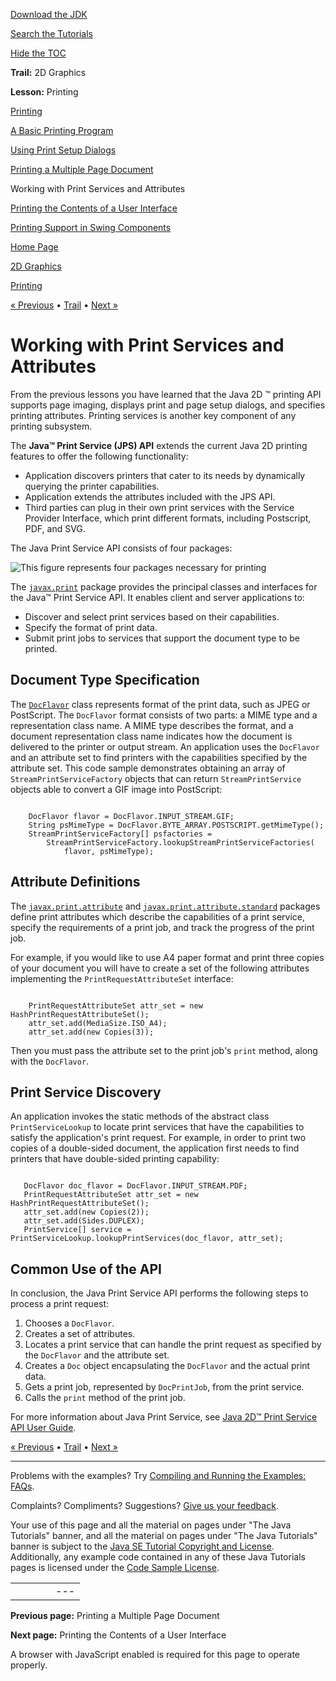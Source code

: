[Download
the JDK](http://java.sun.com/javase/6/download.jsp)
  
[Search the
Tutorials](../../search.html)
  
[Hide the TOC](javascript:toggleLeft())

**Trail:** 2D Graphics
  
**Lesson:** Printing

[Printing](index.html)

[A Basic Printing Program](printable.html)

[Using Print Setup Dialogs](dialog.html)

[Printing a Multiple Page Document](set.html)

Working with Print Services and Attributes

[Printing the Contents of a User Interface](gui.html)

[Printing Support in Swing Components](swing.html)

[Home Page](../../index.html)
>
[2D Graphics](../index.html)
>
[Printing](index.html)

[« Previous](set.html) • [Trail](../TOC.html) • [Next »](gui.html)

# Working with Print Services and Attributes

From the previous lessons you have learned that the Java 2D ™ printing API supports
page imaging, displays print and page setup dialogs, and
specifies printing attributes. Printing services is another key component
of any printing subsystem.

The **Java™ Print Service (JPS) API** extends the current Java 2D printing
features to offer the following functionality:

* Application discovers printers that cater to
  its needs by dynamically querying the printer capabilities.
* Application extends the attributes included with the JPS API.
* Third parties can plug in their own print services with the Service Provider Interface,
  which print different formats, including Postscript, PDF, and SVG.

The Java Print Service API consists of four packages:

![This figure represents four packages necessary for printing](../../figures/2d/JPS.gif)

The
[`javax.print`](http://download.oracle.com/javase/7/docs/api/javax/print/package-summary.html) package provides the principal classes and interfaces
for the Java™ Print Service API. It enables client and server applications to:

* Discover and select print services based on their capabilities.
* Specify the format of print data.
* Submit print jobs to services that support the document type to be printed.

## Document Type Specification

The
[`DocFlavor`](http://download.oracle.com/javase/7/docs/api/javax/print/DocFlavor.html) class represents format of the print data, such as JPEG or PostScript.
The `DocFlavor` format consists of two parts: a MIME type and a representation class name.
A MIME type describes the format, and a document
representation class name indicates how the document is delivered to the printer or output stream.
An application uses the `DocFlavor` and an attribute set to find printers
with the capabilities specified by the attribute set. This code sample
demonstrates obtaining an array of `StreamPrintServiceFactory` objects that
can return `StreamPrintService` objects able to convert a GIF image into
PostScript:

```

    DocFlavor flavor = DocFlavor.INPUT_STREAM.GIF;
    String psMimeType = DocFlavor.BYTE_ARRAY.POSTSCRIPT.getMimeType();
    StreamPrintServiceFactory[] psfactories =
    	StreamPrintServiceFactory.lookupStreamPrintServiceFactories(
    		flavor, psMimeType);

```

## Attribute Definitions

The
[`javax.print.attribute`](http://download.oracle.com/javase/7/docs/api/javax/print/attribute/package-frame.html) and
[`javax.print.attribute.standard`](http://download.oracle.com/javase/7/docs/api/javax/print/attribute/standard/package-frame.html) packages define print attributes which describe the capabilities of a print service, specify
the requirements of a print job, and track the progress of the print job.

For example, if you would like to use A4 paper format and print three copies of your
document you will have to create a set of the following attributes implementing
the `PrintRequestAttributeSet` interface:

```

    PrintRequestAttributeSet attr_set = new HashPrintRequestAttributeSet();
    attr_set.add(MediaSize.ISO_A4); 
    attr_set.add(new Copies(3)); 

```

Then you must pass the attribute set to the print job's `print` method, along with the `DocFlavor`.

## Print Service Discovery

An application invokes the static methods of the abstract class `PrintServiceLookup`
to locate print services that have the capabilities to satisfy the application's print request.
For example, in order to print two copies of a double-sided document, the application first needs to find printers that have double-sided printing capability:

```

   DocFlavor doc_flavor = DocFlavor.INPUT_STREAM.PDF;
   PrintRequestAttributeSet attr_set = new HashPrintRequestAttributeSet();
   attr_set.add(new Copies(2));
   attr_set.add(Sides.DUPLEX);
   PrintService[] service = PrintServiceLookup.lookupPrintServices(doc_flavor, attr_set);

```

## Common Use of the API

In conclusion, the Java Print Service API performs the following
steps to process a print request:

1. Chooses a `DocFlavor`.
2. Creates a set of attributes.
3. Locates a print service that can handle the print request as specified by
   the `DocFlavor` and the attribute set.
4. Creates a `Doc` object encapsulating the `DocFlavor`
   and the actual print data.
5. Gets a print job, represented by `DocPrintJob`, from the print service.
6. Calls the `print` method of the print job.

For more information about Java Print Service, see
[Java 2D™ Print Service API User Guide](http://download.oracle.com/javase/7/docs/technotes/guides/jps/spec/JPSTOC.fm.html).

[« Previous](set.html)
•
[Trail](../TOC.html)
•
[Next »](gui.html)

---

Problems with the examples? Try [Compiling and Running
the Examples: FAQs](../../information/run-examples.html).
  
Complaints? Compliments? Suggestions? [Give
us your feedback](http://download.oracle.com/javase/feedback.html).

Your use of this page and all the material on pages under "The Java Tutorials" banner,
and all the material on pages under "The Java Tutorials" banner is subject to the [Java SE Tutorial Copyright
and License](../../information/license.html).
Additionally, any example code contained in any of these Java
Tutorials pages is licensed under the
[Code
Sample License](http://developers.sun.com/license/berkeley_license.html).

|  |  |  |  |  |
| --- | --- | --- | --- | --- |
| |  |  | | --- | --- | | duke image | Oracle logo | | [About Oracle](http://www.oracle.com/us/corporate/index.html) | [Oracle Technology Network](http://www.oracle.com/technology/index.html) | [Terms of Service](https://www.samplecode.oracle.com/servlets/CompulsoryClickThrough?type=TermsOfService) | Copyright © 1995, 2011 Oracle and/or its affiliates. All rights reserved. |

**Previous page:** Printing a Multiple Page Document
  
**Next page:** Printing the Contents of a User Interface




A browser with JavaScript enabled is required for this page to operate properly.